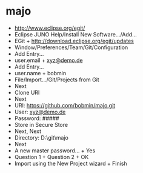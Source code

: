 # majo

* http://www.eclipse.org/egit/
* Eclipse JUNO Help/Install New Software.../Add...
* EGit + http://download.eclipse.org/egit/updates
* Window/Preferences/Team/Git/Configuration
* Add Entry...
* user.email + xyz@demo.de
* Add Entry...
* user.name + bobmin
* File/Import.../Git/Projects from Git
* Next
* Clone URI
* Next
* URI: https://github.com/bobmin/majo.git
* User: xyz@demo.de
* Password: #####
* Store in Secure Store
* Next, Next
* Directory: D:\git\majo
* Next
* A new master password... + Yes
* Question 1 + Question 2 + OK
* Import using the New Project wizard + Finish
